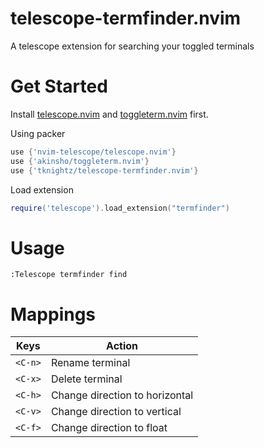 # telescope-termfinder.nvim

A telescope extension for searching your toggled terminals


# Get Started

Install [telescope.nvim](https://github.com/nvim-telescope/telescope.nvim) and [toggleterm.nvim](https://github.com/akinsho/toggleterm.nvim) first.

Using packer

```lua
use {'nvim-telescope/telescope.nvim'}
use {'akinsho/toggleterm.nvim'}
use {'tknightz/telescope-termfinder.nvim'}
```

Load extension

```lua
require('telescope').load_extension("termfinder")
```

# Usage

```
:Telescope termfinder find
```


# Mappings

|Keys| Action|
|---|---|
|`<C-n>` | Rename terminal|
|`<C-x>` | Delete terminal|
|`<C-h>` | Change direction to horizontal|
|`<C-v>` | Change direction to vertical|
|`<C-f>` | Change direction to float|
